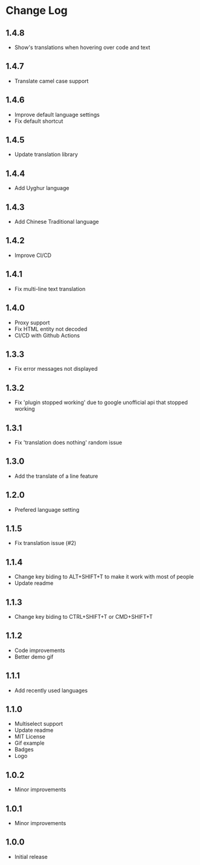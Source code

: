 # Change Log

## 1.4.8
- Show's translations when hovering over code and text

## 1.4.7
- Translate camel case support

## 1.4.6
- Improve default language settings
- Fix default shortcut

## 1.4.5
- Update translation library

## 1.4.4
- Add Uyghur language

## 1.4.3
- Add Chinese Traditional language

## 1.4.2
- Improve CI/CD

## 1.4.1
- Fix multi-line text translation

## 1.4.0
- Proxy support
- Fix HTML entity not decoded
- CI/CD with Github Actions

## 1.3.3
- Fix error messages not displayed

## 1.3.2
- Fix 'plugin stopped working' due to google unofficial api that stopped working

## 1.3.1
- Fix 'translation does nothing' random issue

## 1.3.0
- Add the translate of a line feature

## 1.2.0
- Prefered language setting

## 1.1.5
- Fix translation issue (#2)

## 1.1.4
- Change key biding to ALT+SHIFT+T to make it work with most of people
- Update readme

## 1.1.3
- Change key biding to CTRL+SHIFT+T or CMD+SHIFT+T

## 1.1.2
- Code improvements
- Better demo gif

## 1.1.1
- Add recently used languages

## 1.1.0
- Multiselect support
- Update readme
- MIT License
- Gif example
- Badges
- Logo

## 1.0.2
- Minor improvements

## 1.0.1
- Minor improvements

## 1.0.0
- Initial release
